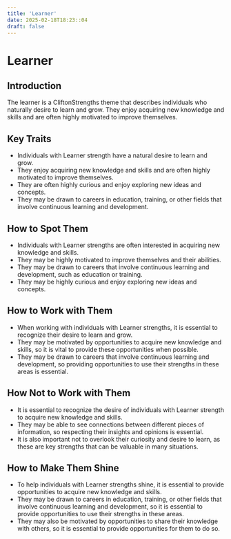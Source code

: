 ```yaml
---
title: 'Learner'
date: 2025-02-18T18:23::04
draft: false
---
```


# Learner

## Introduction

The learner is a CliftonStrengths theme that describes individuals who naturally desire to learn and grow. They enjoy acquiring new knowledge and skills and are often highly motivated to improve themselves.

## Key Traits

- Individuals with Learner strength have a natural desire to learn and grow.
- They enjoy acquiring new knowledge and skills and are often highly motivated to improve themselves.
- They are often highly curious and enjoy exploring new ideas and concepts.
- They may be drawn to careers in education, training, or other fields that involve continuous learning and development.

## How to Spot Them

- Individuals with Learner strengths are often interested in acquiring new knowledge and skills.
- They may be highly motivated to improve themselves and their abilities.
- They may be drawn to careers that involve continuous learning and development, such as education or training.
- They may be highly curious and enjoy exploring new ideas and concepts.

## How to Work with Them

- When working with individuals with Learner strengths, it is essential to recognize their desire to learn and grow.
- They may be motivated by opportunities to acquire new knowledge and skills, so it is vital to provide these opportunities when possible.
- They may be drawn to careers that involve continuous learning and development, so providing opportunities to use their strengths in these areas is essential.

## How Not to Work with Them

- It is essential to recognize the desire of individuals with Learner strength to acquire new knowledge and skills.
- They may be able to see connections between different pieces of information, so respecting their insights and opinions is essential.
- It is also important not to overlook their curiosity and desire to learn, as these are key strengths that can be valuable in many situations.

## How to Make Them Shine

- To help individuals with Learner strengths shine, it is essential to provide opportunities to acquire new knowledge and skills.
- They may be drawn to careers in education, training, or other fields that involve continuous learning and development, so it is essential to provide opportunities to use their strengths in these areas.
- They may also be motivated by opportunities to share their knowledge with others, so it is essential to provide opportunities for them to do so.
